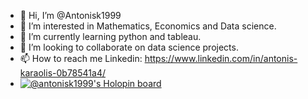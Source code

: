 - 👋 Hi, I’m @Antonisk1999
- 👀 I’m interested in Mathematics, Economics and Data science.
- 🌱 I’m currently learning python and tableau.
- 💞️ I’m looking to collaborate on data science projects.
- 📫 How to reach me Linkedin: https://www.linkedin.com/in/antonis-karaolis-0b78541a4/
- [![@antonisk1999's Holopin board](https://holopin.me/antonisk1999)](https://holopin.io/@antonisk1999)


<!---
Antonisk1999/Antonisk1999 is a ✨ special ✨ repository because its `README.md` (this file) appears on your GitHub profile.
You can click the Preview link to take a look at your changes.
--->
